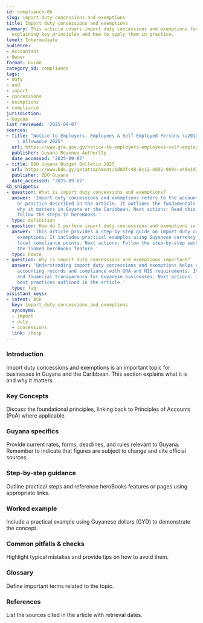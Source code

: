 ```yaml
---
id: compliance-86
slug: import-duty-concessions-and-exemptions
title: Import duty concessions and exemptions
summary: This article covers import duty concessions and exemptions for Guyanese businesses,
  explaining key principles and how to apply them in practice.
level: Intermediate
audience:
- Accountant
- Owner
format: Guide
category_id: compliance
tags:
- duty
- and
- import
- concessions
- exemptions
- compliance
jurisdiction:
- Guyana
last_reviewed: '2025-09-07'
sources:
- title: "Notice to Employers, Employees & Self-Employed Persons \u2013 Revised Personal\
    \ Allowance 2025"
  url: https://www.gra.gov.gy/notice-to-employers-employees-self-employed-persons-revised-personal-allowance-and-deductions-for-income-tax-2025-copy/
  publisher: Guyana Revenue Authority
  date_accessed: '2025-09-07'
- title: BDO Guyana Budget Bulletin 2025
  url: https://www.bdo.gy/getattachment/1d8dfc48-8c12-4dd2-909e-a49e19392cf4/BDO-Guyana-Budget-Bulletin-2025.pdf
  publisher: BDO Guyana
  date_accessed: '2025-09-07'
kb_snippets:
- question: What is import duty concessions and exemptions?
  answer: 'Import duty concessions and exemptions refers to the accounting concept
    or practice described in the article. It outlines the fundamentals and explains
    why it matters in Guyana or the Caribbean. Next actions: Read this article and
    follow the steps in heroBooks.'
  type: definition
- question: How do I perform import duty concessions and exemptions in heroBooks?
  answer: 'This article provides a step-by-step guide on import duty concessions and
    exemptions. It includes practical examples using Guyanese currency (GYD) and highlights
    local compliance points. Next actions: Follow the step-by-step section and use
    the linked heroBooks feature.'
  type: howto
- question: Why is import duty concessions and exemptions important?
  answer: 'Understanding import duty concessions and exemptions helps ensure accurate
    accounting records and compliance with GRA and NIS requirements. It improves decision-making
    and financial transparency for Guyanese businesses. Next actions: Implement the
    best practices outlined in the article.'
  type: faq
assistant_keys:
- intent: ASK
  key: import_duty_concessions_and_exemptions
  synonyms:
  - import
  - duty
  - concessions
  link: /help
---
```


### Introduction
Import duty concessions and exemptions is an important topic for businesses in Guyana and the Caribbean. This section explains what it is and why it matters.

### Key Concepts
Discuss the foundational principles, linking back to Principles of Accounts (PoA) where applicable.

### Guyana specifics
Provide current rates, forms, deadlines, and rules relevant to Guyana. Remember to indicate that figures are subject to change and cite official sources.

### Step-by-step guidance
Outline practical steps and reference heroBooks features or pages using appropriate links.

### Worked example
Include a practical example using Guyanese dollars (GYD) to demonstrate the concept.

### Common pitfalls & checks
Highlight typical mistakes and provide tips on how to avoid them.

### Glossary
Define important terms related to the topic.

### References
List the sources cited in the article with retrieval dates.